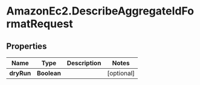 # AmazonEc2.DescribeAggregateIdFormatRequest

## Properties

Name | Type | Description | Notes
------------ | ------------- | ------------- | -------------
**dryRun** | **Boolean** |  | [optional] 


